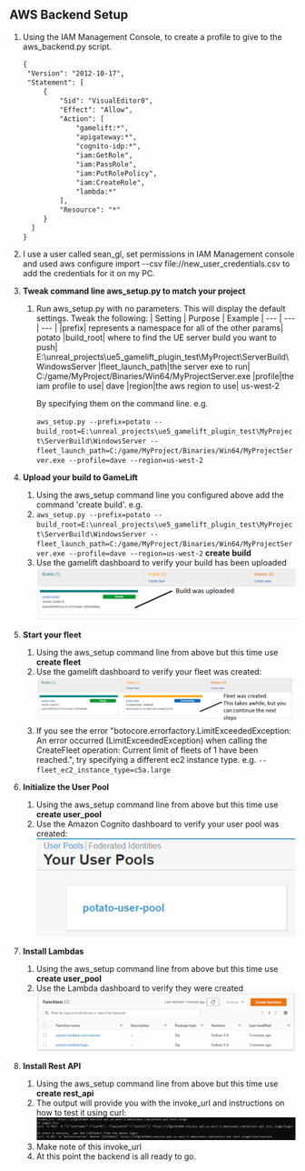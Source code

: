 ## AWS Backend Setup
1. Using the IAM Management Console, to create a profile to give to the aws_backend.py script.  
   ```
   {
    "Version": "2012-10-17",
    "Statement": [
        {
            "Sid": "VisualEditor0",
            "Effect": "Allow",
            "Action": [
                "gamelift:*",
                "apigateway:*",
                "cognito-idp:*",
                "iam:GetRole",
                "iam:PassRole",
                "iam:PutRolePolicy",
                "iam:CreateRole",
                "lambda:*"
            ],
            "Resource": "*"
        }
     ]
   }
   ```
3. I use a user called sean_gl, set permissions in IAM Management console and used aws configure import --csv file://new_user_credentials.csv to add the credentials for it on my PC.

2. **Tweak command line aws_setup.py to match your project**
   1. Run aws_setup.py with no parameters.  This will display the default settings.  Tweak the following:
      | Setting | Purpose | Example
      | --- | --- | --- |
      |prefix| represents a namespace for all of the other params| potato
      |build_root| where to find the UE server build you want to push| E:\unreal_projects\ue5_gamelift_plugin_test\MyProject\ServerBuild\WindowsServer
      |fleet_launch_path|the server exe to run| C:/game/MyProject/Binaries/Win64/MyProjectServer.exe
      |profile|the iam profile to use| dave
      |region|the aws region to use| us-west-2
      
      By specifying them on the command line.  e.g.
      
      ```aws_setup.py --prefix=potato --build_root=E:\unreal_projects\ue5_gamelift_plugin_test\MyProject\ServerBuild\WindowsServer -- fleet_launch_path=C:/game/MyProject/Binaries/Win64/MyProjectServer.exe --profile=dave --region=us-west-2```

3. **Upload your build to GameLift**
   1. Using the aws_setup command line you configured above add the command 'create build'.  e.g.
   2. ```aws_setup.py --prefix=potato --build_root=E:\unreal_projects\ue5_gamelift_plugin_test\MyProject\ServerBuild\WindowsServer -- fleet_launch_path=C:/game/MyProject/Binaries/Win64/MyProjectServer.exe --profile=dave --region=us-west-2``` **create build**
   3. Use the gamelift dashboard to verify your build has been uploaded
      ![build uploaded](images/build_uploaded.png)

4. **Start your fleet**
   1. Using the aws_setup command line from above but this time use **create fleet**
   2. Use the gamelift dashboard to verify your fleet was created:
      ![fleet created](images/fleet_created.png)
   3. If you see the error "botocore.errorfactory.LimitExceededException: An error occurred (LimitExceededException) when calling the CreateFleet operation: Current limit of fleets of 1 have been reached.", try specifying a different ec2 instance type. e.g.
      ```--fleet_ec2_instance_type=c5a.large```

5. **Initialize the User Pool**
   1. Using the aws_setup command line from above but this time use **create user_pool**
   2. Use the Amazon Cognito dashboard to verify your user pool was created:
     ![user pool created](images/user_pool_created.png)
     
6. **Install Lambdas**
   1. Using the aws_setup command line from above but this time use **create user_pool**
   2. Use the Lambda dashboard to verify they were created
      ![lambdas created](images/lambdas_created.png)
   
7. **Install Rest API**
   1. Using the aws_setup command line from above but this time use **create rest_api**
   2. The output will provide you with the invoke_url and instructions on how to test it using curl:
      ![curl_to_test_rest](images/curl_to_test_rest.png)
   3. Make note of this invoke_url
   4. At this point the backend is all ready to go.
